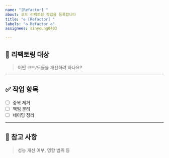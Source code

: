 ```yaml
---
name: "[Refactor] "
about: 코드 리팩토링 작업을 등록합니다
title: "♻️ [Refactor] "
labels: "♻️ Refactor ♻️"
assignees: sinyoung0403

---
```


## 📌 리팩토링 대상
> 어떤 코드/모듈을 개선하려 하나요?

---

## ✅ 작업 항목
- [ ] 중복 제거
- [ ] 책임 분리
- [ ] 네이밍 정리

---

## 📝 참고 사항
> 성능 개선 여부, 영향 범위 등
